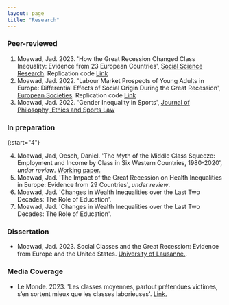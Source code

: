 ```yaml
---
layout: page
title: "Research"
---
```


### Peer-reviewed
1. Moawad, Jad. 2023. 'How the Great Recession Changed Class Inequality: Evidence from 23 European Countries', [Social Science Research](https://doi.org/10.1016/j.ssresearch.2022.102829). Replication code [Link](https://github.com/jad-moawad/How-the-Great-Recession-Changed-Class-Inequality-Evidence-from-23-European-Countries)
2. Moawad, Jad. 2022. 'Labour Market Prospects of Young Adults in Europe: Differential Effects of Social Origin During the Great Recession', [European Societies](https://doi.org/10.1080/14616696.2022.2043409). Replication code [Link](https://github.com/jad-moawad/Labour-Market-Prospects-of-Young-Adults-in-Europe)
3. Moawad, Jad. 2022. 'Gender Inequality in Sports', [Journal of Philosophy, Ethics and Sports Law](https://scholar.google.com/citations?view_op=view_citation&hl=en&user=nyE6-5MAAAAJ&citation_for_view=nyE6-5MAAAAJ:WF5omc3nYNoC)

### In preparation

{:start="4"}
    
4. Moawad, Jad, Oesch, Daniel. 'The Myth of the Middle Class Squeeze: Employment and Income by Class in Six Western Countries, 1980-2020', *under review*. [Working paper.](https://osf.io/preprints/socarxiv/yrjpf/)
5. Moawad, Jad. 'The Impact of the Great Recession on Health Inequalities in Europe: Evidence from 29 Countries', *under review*.
6. Moawad, Jad. 'Changes in Wealth Inequalities over the Last Two Decades: The Role of Education'.  
6. Moawad, Jad. 'Changes in Wealth Inequalities over the Last Two Decades: The Role of Education'.
   
### Dissertation

- Moawad, Jad. 2023. Social Classes and the Great Recession: Evidence from Europe and the United States. [University of Lausanne.](https://serval.unil.ch/resource/serval:BIB_F2CCAF5D9099.P001/REF).
  

### Media Coverage

- Le Monde. 2023. 'Les classes moyennes, partout prétendues victimes, s’en sortent mieux que les classes laborieuses'. [Link.](https://www.lemonde.fr/idees/article/2023/06/21/les-classes-moyennes-partout-pretendues-victimes-s-en-sortent-mieux-que-les-classes-laborieuses_6178624_3232.html)
